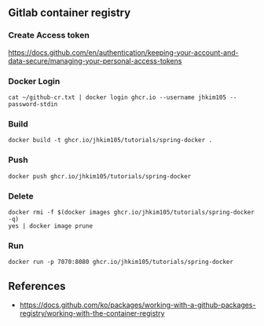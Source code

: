 

## Gitlab container registry 

### Create Access token
https://docs.github.com/en/authentication/keeping-your-account-and-data-secure/managing-your-personal-access-tokens

### Docker Login

```shell
cat ~/github-cr.txt | docker login ghcr.io --username jhkim105 --password-stdin
```

### Build
```shell
docker build -t ghcr.io/jhkim105/tutorials/spring-docker .
```

### Push
```shell
docker push ghcr.io/jhkim105/tutorials/spring-docker
```

### Delete
```shell
docker rmi -f $(docker images ghcr.io/jhkim105/tutorials/spring-docker -q)
yes | docker image prune
```


### Run
```shell
docker run -p 7070:8080 ghcr.io/jhkim105/tutorials/spring-docker
```

## References
- https://docs.github.com/ko/packages/working-with-a-github-packages-registry/working-with-the-container-registry


